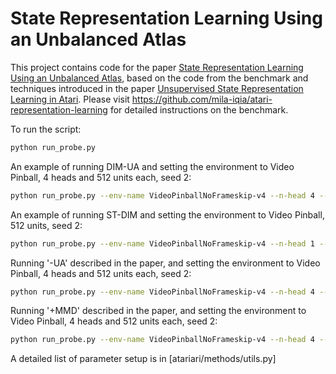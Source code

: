 # State Representation Learning Using an Unbalanced Atlas

This project contains code for the paper [State Representation Learning Using an Unbalanced Atlas](https://openreview.net/forum?id=cWdAYDLmPa), based on the code from the benchmark and techniques introduced in the paper [Unsupervised State Representation Learning in Atari](https://arxiv.org/abs/1906.08226). Please visit https://github.com/mila-iqia/atari-representation-learning for detailed instructions on the benchmark.

To run the script:

```bash
python run_probe.py
```

An example of running DIM-UA and setting the environment to Video Pinball, 4 heads and 512 units each, seed 2:

```bash
python run_probe.py --env-name VideoPinballNoFrameskip-v4 --n-head 4 --feature-size 512 --qv --seed 2
```

An example of running ST-DIM and setting the environment to Video Pinball, 512 units, seed 2:

```bash
python run_probe.py --env-name VideoPinballNoFrameskip-v4 --n-head 1 --feature-size 512 --seed 2
```

Running '-UA' described in the paper, and setting the environment to Video Pinball, 4 heads and 512 units each, seed 2:

```bash
python run_probe.py --env-name VideoPinballNoFrameskip-v4 --n-head 4 --feature-size 512 --seed 2
```

Running '+MMD' described in the paper, and setting the environment to Video Pinball, 4 heads and 512 units each, seed 2:

```bash
python run_probe.py --env-name VideoPinballNoFrameskip-v4 --n-head 4 --feature-size 512 --mmd --seed 2
```

A detailed list of parameter setup is in [atariari/methods/utils.py]
